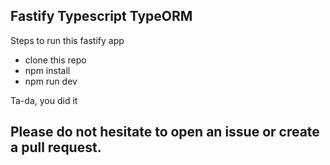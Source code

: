 ## Fastify Typescript TypeORM

Steps to run this fastify app

- clone this repo
- npm install
- npm run dev

Ta-da, you did it

## Please do not hesitate to open an issue or create a pull request.
